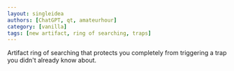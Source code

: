 ```yaml
---
layout: singleidea
authors: [ChatGPT, qt, amateurhour]
category: [vanilla]
tags: [new artifact, ring of searching, traps]
---
```

Artifact ring of searching that protects you completely from triggering a trap
you didn't already know about.
